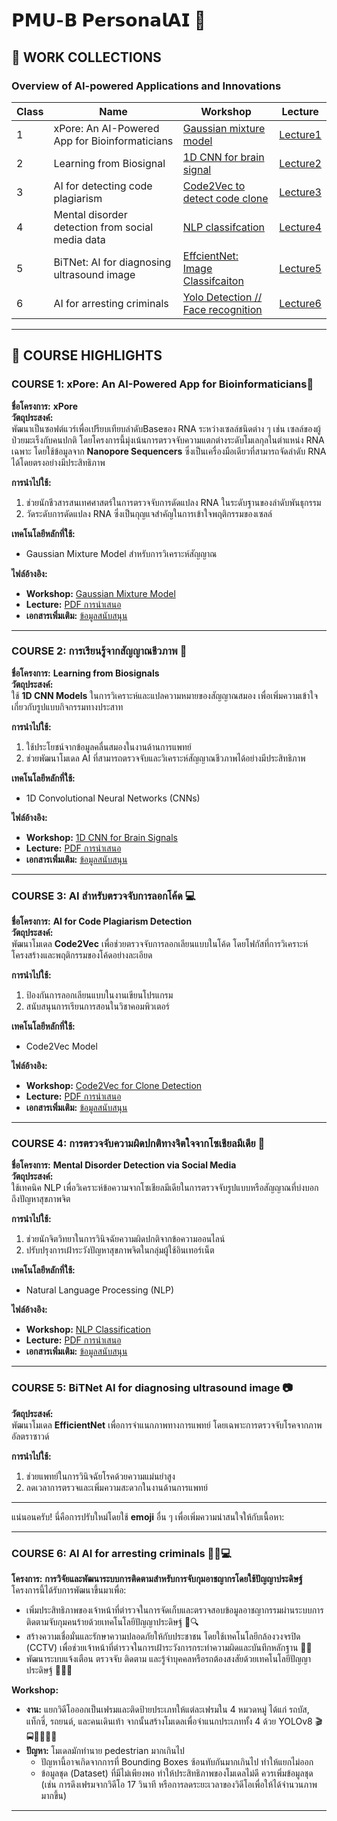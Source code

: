 # **𝗣𝗠𝗨-𝗕 𝗣𝗲𝗿𝘀𝗼𝗻𝗮𝗹𝗔𝗜 🤖**

## **🔎 WORK COLLECTIONS**  
### **Overview of AI-powered Applications and Innovations**  
**Class** | **Name** | **Workshop** | **Lecture**
--- | --- | --- | ---
1 | xPore: An AI-Powered App for Bioinformaticians | [Gaussian mixture model](https://github.com/punramon/PMU-B-PersonalAI/blob/main/Workshop_GMM.ipynb) | [Lecture1](https://github.com/punramon/PMU-B-PersonalAI/blob/main/Lecture/Lecture_Xpore%20.pdf)
2 | Learning from Biosignal | [1D CNN for brain signal](https://github.com/punramon/PMU-B-PersonalAI/blob/main/model.py) | [Lecture2](https://github.com/punramon/PMU-B-PersonalAI/blob/main/Lecture/Lecture_learning_from_biosignals.pdf)
3 | AI for detecting code plagiarism | [Code2Vec to detect code clone](https://github.com/punramon/PMU-B-PersonalAI/blob/main/Workshop_CodeCloneDetection.ipynb) | [Lecture3](https://github.com/punramon/PMU-B-PersonalAI/blob/main/Lecture/Lecture_CodeClone.pdf)
4 | Mental disorder detection from social media data | [NLP classifcation](https://github.com/punramon/PMU-B-PersonalAI/blob/main/Workshop_NLPclassifcation.ipynb) | [Lecture4](https://github.com/punramon/PMU-B-PersonalAI/blob/main/Lecture/Lecture_AI%20for%20Detecting%20Users%20with%20Mental%20Disorders%20from%20Social%20media.pdf)
5 | BiTNet: AI for diagnosing ultrasound image | [EffcientNet: Image Classifcaiton](https://github.com/punramon/PMU-B-PersonalAI/blob/main/Workshop_PMUB_Personal_AI_Image_classification_EfficientNetB5.ipynb) | [Lecture5](https://github.com/punramon/PMU-B-PersonalAI/blob/main/Lecture/Lecture_BitNet.pdf)
6 | AI for arresting criminals | [Yolo Detection // Face recognition](https://github.com/punramon/PMU-B-PersonalAI/blob/main/Workshop_Train_Yolov8_Object_Detection_on_Custom_Dataset.ipynb) | [Lecture6](https://github.com/punramon/PMU-B-PersonalAI/blob/main/Lecture/Lecture_ObjectDetection.pdf)

---
## **🚀 COURSE HIGHLIGHTS**  

### **COURSE 1: xPore: An AI-Powered App for Bioinformaticians🧬**  
**ชื่อโครงการ:** **xPore**  
**วัตถุประสงค์:**  
พัฒนาเป็นซอฟต์แวร์เพื่อเปรียบเทียบลำดับBaseของ RNA ระหว่างเซลล์ชนิดต่าง ๆ เช่น เซลล์ของผู้ป่วยมะเร็งกับคนปกติ โดยโครงการนี้มุ่งเน้นการตรวจจับความแตกต่างระดับโมเลกุลในตำแหน่ง RNA เฉพาะ โดยใช้ข้อมูลจาก **Nanopore Sequencers** ซึ่งเป็นเครื่องมือเดียวที่สามารถจัดลำดับ RNA ได้โดยตรงอย่างมีประสิทธิภาพ  

**การนำไปใช้:**  
1. ช่วยนักชีวสารสนเทศศาสตร์ในการตรวจจับการดัดแปลง RNA ในระดับฐานของลำดับพันธุกรรม  
2. วัดระดับการดัดแปลง RNA ซึ่งเป็นกุญแจสำคัญในการเข้าใจพฤติกรรมของเซลล์  

**เทคโนโลยีหลักที่ใช้:**  
- Gaussian Mixture Model สำหรับการวิเคราะห์สัญญาณ  

**ไฟล์อ้างอิง:**  
- **Workshop:** [Gaussian Mixture Model](WorkShop/WorkShop1_xPore.ipynb)  
- **Lecture:** [PDF การนำเสนอ](Lecture/Lecture1_xPore.pdf)  
- **เอกสารเพิ่มเติม:** [ข้อมูลสนับสนุน](https://drive.google.com/drive/folders/1WzSEFgym7sDo-3A9etN1a210a0IYmDi_)

---

### **COURSE 2: การเรียนรู้จากสัญญาณชีวภาพ 🧠**  
**ชื่อโครงการ:** **Learning from Biosignals**  
**วัตถุประสงค์:**  
ใช้ **1D CNN Models** ในการวิเคราะห์และแปลความหมายของสัญญาณสมอง เพื่อเพิ่มความเข้าใจเกี่ยวกับรูปแบบกิจกรรมทางประสาท  

**การนำไปใช้:**  
1. ใช้ประโยชน์จากข้อมูลคลื่นสมองในงานด้านการแพทย์  
2. ช่วยพัฒนาโมเดล AI ที่สามารถตรวจจับและวิเคราะห์สัญญาณชีวภาพได้อย่างมีประสิทธิภาพ  

**เทคโนโลยีหลักที่ใช้:**  
- 1D Convolutional Neural Networks (CNNs)  

**ไฟล์อ้างอิง:**  
- **Workshop:** [1D CNN for Brain Signals](WorkShop/WorkShop2_BiosignalModel.py)  
- **Lecture:** [PDF การนำเสนอ](Lecture/Lecture2_Biosignal.pdf)  
- **เอกสารเพิ่มเติม:** [ข้อมูลสนับสนุน](https://drive.google.com/drive/folders/1ZWYsgQaMztE_KxHUUT7dp-Z51vSp1Z6q)

---

### **COURSE 3: AI สำหรับตรวจจับการลอกโค้ด 💻**  
**ชื่อโครงการ:** **AI for Code Plagiarism Detection**  
**วัตถุประสงค์:**  
พัฒนาโมเดล **Code2Vec** เพื่อช่วยตรวจจับการลอกเลียนแบบในโค้ด โดยโฟกัสที่การวิเคราะห์โครงสร้างและพฤติกรรมของโค้ดอย่างละเอียด  

**การนำไปใช้:**  
1. ป้องกันการลอกเลียนแบบในงานเขียนโปรแกรม  
2. สนับสนุนการเรียนการสอนในวิชาคอมพิวเตอร์  

**เทคโนโลยีหลักที่ใช้:**  
- Code2Vec Model  

**ไฟล์อ้างอิง:**  
- **Workshop:** [Code2Vec for Clone Detection](WorkShop/WorkShop3_CodeClone.ipynb)  
- **Lecture:** [PDF การนำเสนอ](Lecture/Lecture3_CodePlagiarism.pdf)  
- **เอกสารเพิ่มเติม:** [ข้อมูลสนับสนุน](https://drive.google.com/drive/folders/1t-RL2SHrjztbW630o4VjY02a9II0tMsQ)

---

### **COURSE 4: การตรวจจับความผิดปกติทางจิตใจจากโซเชียลมีเดีย 📝**  
**ชื่อโครงการ:** **Mental Disorder Detection via Social Media**  
**วัตถุประสงค์:**  
ใช้เทคนิค NLP เพื่อวิเคราะห์ข้อความจากโซเชียลมีเดียในการตรวจจับรูปแบบหรือสัญญาณที่บ่งบอกถึงปัญหาสุขภาพจิต  

**การนำไปใช้:**  
1. ช่วยนักจิตวิทยาในการวินิจฉัยความผิดปกติจากข้อความออนไลน์  
2. ปรับปรุงการเฝ้าระวังปัญหาสุขภาพจิตในกลุ่มผู้ใช้อินเทอร์เน็ต  

**เทคโนโลยีหลักที่ใช้:**  
- Natural Language Processing (NLP)  

**ไฟล์อ้างอิง:**  
- **Workshop:** [NLP Classification](WorkShop/WorkShop4_NLPClassification.ipynb)  
- **Lecture:** [PDF การนำเสนอ](Lecture/Lecture4_MentalDisorderfromSocialMedia.pdf)  
- **เอกสารเพิ่มเติม:** [ข้อมูลสนับสนุน](https://drive.google.com/drive/folders/1XYuuqvKlfR0BlUyOTZjtUeFr-Tq5sf44)

---

### **COURSE 5: BiTNet AI for diagnosing ultrasound image 📷**  
**วัตถุประสงค์:**  
พัฒนาโมเดล **EfficientNet** เพื่อการจำแนกภาพทางการแพทย์ โดยเฉพาะการตรวจจับโรคจากภาพอัลตราซาวด์  

**การนำไปใช้:**  
1. ช่วยแพทย์ในการวินิจฉัยโรคด้วยความแม่นยำสูง  
2. ลดเวลาการตรวจและเพิ่มความสะดวกในงานด้านการแพทย์  
---
แน่นอนครับ! นี่คือการปรับใหม่โดยใช้ **emoji** อื่น ๆ เพื่อเพิ่มความน่าสนใจให้กับเนื้อหา:

---

### **COURSE 6: AI AI for arresting criminals 👮‍♂️💻**

**โครงการ:** **การวิจัยและพัฒนาระบบการติดตามสำหรับการจับกุมอาชญากรโดยใช้ปัญญาประดิษฐ์**  
โครงการนี้ได้รับการพัฒนาขึ้นมาเพื่อ:

- เพิ่มประสิทธิภาพของเจ้าหน้าที่ตำรวจในการจัดเก็บและตรวจสอบข้อมูลอาชญากรรมผ่านระบบการติดตามจับกุมคนร้ายด้วยเทคโนโลยีปัญญาประดิษฐ์ 🤖🔍
- สร้างความเชื่อมั่นและรักษาความปลอดภัยให้กับประชาชน โดยใช้เทคโนโลยีกล้องวงจรปิด (CCTV) เพื่อช่วยเจ้าหน้าที่ตำรวจในการเฝ้าระวังการกระทำความผิดและบันทึกหลักฐาน 🎥🚨
- พัฒนาระบบแจ้งเตือน ตรวจจับ ติดตาม และรู้จำบุคคลหรือรถต้องสงสัยด้วยเทคโนโลยีปัญญาประดิษฐ์ 🛑👤🚗

**Workshop:**  
- **งาน:** แยกวิดีโอออกเป็นเฟรมและติดป้ายประเภทให้แต่ละเฟรมใน 4 หมวดหมู่ ได้แก่ รถบัส, แท็กซี่, รถยนต์, และคนเดินเท้า จากนั้นสร้างโมเดลเพื่อจำแนกประเภททั้ง 4 ด้วย YOLOv8 🎬🚍🚖🚗🚶‍♂️
- **ปัญหา:** โมเดลมักทำนาย pedestrian มากเกินไป  
  - ปัญหานี้อาจเกิดจากการที่ Bounding Boxes ซ้อนทับกันมากเกินไป ทำให้แยกไม่ออก
  - ข้อมูลชุด (Dataset) ที่มีไม่เพียงพอ ทำให้ประสิทธิภาพของโมเดลไม่ดี ควรเพิ่มข้อมูลชุด (เช่น การดึงเฟรมจากวิดีโอ 17 วินาที หรือการลดระยะเวลาของวิดีโอเพื่อให้ได้จำนวนภาพมากขึ้น)

---
